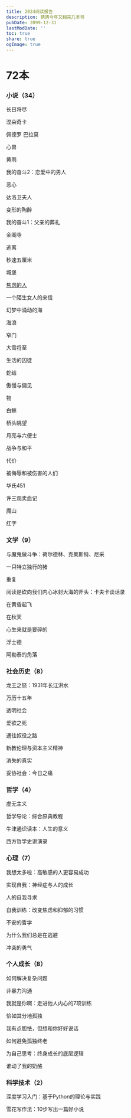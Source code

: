 ```yaml
---
title: 2024阅读报告
description: 猜猜今年又翻完几本书
pubDate: 2099-12-31
lastModDate: ''
toc: true
share: true
ogImage: true
---
```


# 72本
### 小说（34）
长日将尽

涅朵奇卡

佩德罗 巴拉莫

心兽

黄雨

我的奋斗2：恋爱中的男人

恶心

达洛卫夫人

变形的陶醉

我的奋斗1：父亲的葬礼

金阁寺

逃离

秒速五厘米

城堡

[焦虑的人](book0.md)

一个陌生女人的来信

幻梦中涌动的海

海浪

窄门

大雪将至

生活的囚徒

蛇结

傲慢与偏见

物

白鲸

桥头眺望

月亮与六便士

战争与和平

代价

被侮辱和被伤害的人们

华氏451

许三观卖血记

魔山

红字


### 文学（9）
与魔鬼做斗争：荷尔德林、克莱斯特、尼采

一只特立独行的猪

重复

阅读是砍向我们内心冰封大海的斧头：卡夫卡谈话录

在黄昏起飞

在秋天

心生来就是要碎的

浮士德

阿勒泰的角落


### 社会历史（8）

龙王之怒：1931年长江洪水

万历十五年

透明社会

爱欲之死

通往奴役之路

新教伦理与资本主义精神

消失的真实

妥协社会：今日之痛


### 哲学（4）

虚无主义

哲学导论：综合原典教程

牛津通识读本：人生的意义

西方哲学史讲演录


### 心理（7）

我想太多啦：高敏感的人更容易成功

实现自我：神经症与人的成长

人的自我寻求

自我训练：改变焦虑和抑郁的习惯

不安的哲学

为什么我们总是在逃避

冲突的勇气


### 个人成长（8）

如何解决复杂问题

非暴力沟通

我就是你啊：走进他人内心的7项训练

恰如其分地孤独

我有点胆怯，但想和你好好说话

如何避免孤独终老

为自己思考：终身成长的底层逻辑

谁动了我的奶酪


### 科学技术（2）

深度学习入门：基于Python的理论与实践

雪花写作法：10步写出一篇好小说

